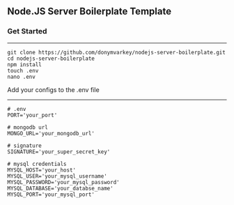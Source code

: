 ## Node.JS Server Boilerplate Template

### Get Started

<hr>

    git clone https://github.com/donymvarkey/nodejs-server-boilerplate.git
    cd nodejs-server-boilerplate
    npm install
    touch .env
    nano .env

Add your configs to the .env file

<hr>
    
    # .env
    PORT='your_port'
    
    # mongodb url
    MONGO_URL='your_mongodb_url'
    
    # signature
    SIGNATURE='your_super_secret_key'

    # mysql credentials
    MYSQL_HOST='your_host'
    MYSQL_USER='your_mysql_username'
    MYSQL_PASSWORD='your_mysql_password'
    MYSQL_DATABASE='your_databse_name'
    MYSQL_PORT='your_mysql_port'
